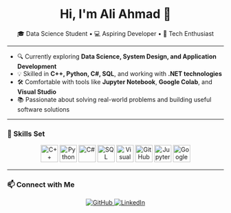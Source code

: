 <h1 align="center">Hi, I'm Ali Ahmad 👋</h1>

<p align="center">🎓 Data Science Student • 💻 Aspiring Developer • 🚀 Tech Enthusiast</p>

---

- 🔍 Currently exploring **Data Science, System Design, and Application Development**
- 💡 Skilled in **C++, Python, C#, SQL**, and working with **.NET technologies**
- 🛠 Comfortable with tools like **Jupyter Notebook**, **Google Colab**, and **Visual Studio**
- 📚 Passionate about solving real-world problems and building useful software solutions

---

### 🧠 Skills Set

<p align="center">
  <img src="https://cdn.jsdelivr.net/gh/devicons/devicon/icons/cplusplus/cplusplus-original.svg" height="40" alt="C++"/>
  <img src="https://cdn.jsdelivr.net/gh/devicons/devicon/icons/python/python-original.svg" height="40" alt="Python"/>
  <img src="https://cdn.jsdelivr.net/gh/devicons/devicon/icons/csharp/csharp-original.svg" height="40" alt="C#"/>
  <img src="https://cdn.jsdelivr.net/gh/devicons/devicon/icons/sqlite/sqlite-original.svg" height="40" alt="SQL"/>
  <img src="https://cdn.jsdelivr.net/gh/devicons/devicon/icons/visualstudio/visualstudio-plain.svg" height="40" alt="Visual Studio"/>
  <img src="https://cdn.jsdelivr.net/gh/devicons/devicon/icons/github/github-original.svg" height="40" alt="GitHub"/>
  <img src="https://upload.wikimedia.org/wikipedia/commons/3/38/Jupyter_logo.svg" height="40" alt="Jupyter Notebook"/>
  <img src="https://upload.wikimedia.org/wikipedia/commons/d/d0/Google_Colaboratory_SVG_Logo.svg" height="40" alt="Google Colab"/>
</p>

---

### 📫 Connect with Me

<p align="center">
  <a href="https://github.com/whozahm3d">
    <img src="https://img.shields.io/badge/GitHub-181717?style=for-the-badge&logo=github" alt="GitHub"/>
  </a>
  <a href="https://linkedin.com/in/whozahm3d">
    <img src="https://img.shields.io/badge/LinkedIn-0077B5?style=for-the-badge&logo=linkedin" alt="LinkedIn"/>
  </a>
</p>
